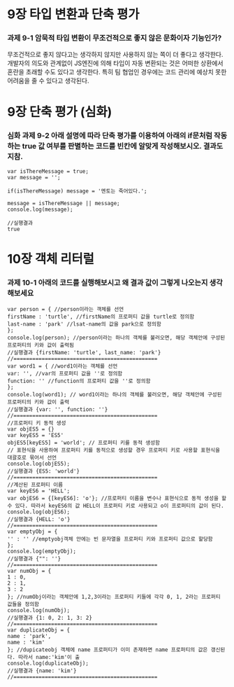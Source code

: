 # 9장 타입 변환과 단축 평가
### 과제 9-1 암묵적 타입 변환이 무조건적으로 좋지 않은 문화이자 기능인가?
무조건적으로 좋지 않다고는 생각하지 않지만 사용하지 않는 쪽이 더 좋다고 생각한다. 
개발자의 의도와 관계없이 JS엔진에 의해 타입이 자동 변환되는 것은 어떠한 상환에서 혼란을 초래할 수도 있다고 생각한다.
특히 팀 협업인 경우에는 코드 관리에 예상치 못한 어려움을 줄 수 있다고 생각된다.

# 9장 단축 평가 (심화)
### 심화 과제 9-2 아래 설명에 따라 단축 평가를 이용하여 아래의 if문처럼 작동하는 true 값 여부를 판별하는 코드를 빈칸에 알맞게 작성해보시오. 결과도 지참.
```JS
var isThereMessage = true;
var message = '';

if(isThereMessage) message = '멘토는 죽어있다.';

message = isThereMessage || message;
console.log(message);
```
```JS
//실행결과
true
```

# 10장 객체 리터럴 
### 과제 10-1 아래의 코드를 실행해보시고 왜 결과 값이 그렇게 나오는지 생각해보세요
```JS
var person = { //person이라는 객체를 선언
firstName : 'turtle', //firstName의 프로퍼티 값을 turtle로 정의함
last-name : 'park' //lsat-name의 값을 park으로 정의함
};
console.log(person); //person이라는 하나의 객체를 불러오면, 해당 객체안에 구성된 프로퍼티의 키와 값이 출력됨
//실행결과 {firstName: 'turtle', last_name: 'park'}
//==============================================
var word1 = { //word1이라는 객체를 선언
var: '', //var의 프로퍼티 값을 ''로 정의함
function: '' //function의 프로퍼티 값을 ''로 정의함
};
console.log(word1); // word1이라는 하나의 객체를 불러오면, 해당 객체안에 구성된 프로퍼티의 키와 값이 출력
//실행결과 {var: '', function: ''}
//==============================================
//프로퍼티 키 동적 생성
var objES5 = {}
var keyES5 = 'ES5'
objES5[keyES5] = 'world'; // 프로퍼티 키를 동적 생성함
// 표현식을 사용하여 프로퍼티 키를 동적으로 생성할 경우 프로퍼티 키로 사용할 표현식을 대괄호로 묶어서 선언
console.log(objES5);
//실행결과 {ES5: 'world'}
//==============================================
//계산된 프로퍼티 이름
var keyES6 = 'HELL'; 
var objES6 = {[keyES6]: 'o'}; //프로퍼티 이름을 변수나 표현식으로 동적 생성을 할 수 있다. 따라서 keyES6의 값 HELL이 프로퍼티 키로 사용되고 o이 프로퍼티의 값이 된다.
console.log(objES6);
//실행결과 {HELL: 'o'}
//==============================================
var emptyObj = {
'' : '' //emptyobj객체 안에는 빈 문자열을 프로퍼티 키와 프로퍼티 값으로 할당함
};
console.log(emptyObj);
//실행결과 {"": ''}
//==============================================
var numObj = {
1 : 0,
2 : 1,
3 : 2
}; //numObj이라는 객체안에 1,2,3이라는 프로퍼티 키들에 각각 0, 1, 2라는 프로퍼티 값들을 정의함
console.log(numObj);
//실행결과 {1: 0, 2: 1, 3: 2}
//==============================================
var duplicateObj = {
name : 'park',
name : 'kim'
}; //dupicateobj 객체에 name 프로퍼티가 이미 존재하면 name 프로퍼티의 값은 갱신된다. 따라서 name:'kim'이 출
console.log(duplicateObj);
//실행결과 {name: 'kim'}
//==============================================
```

